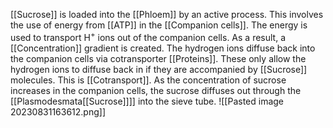 [[Sucrose]] is loaded into the [[Phloem]] by an active process. This involves the use of energy from [[ATP]] in the [[Companion cells]]. The energy is used to transport H<sup>+</sup> ions out of the companion cells. As a result, a [[Concentration]] gradient is created. The hydrogen ions diffuse back into the companion cells via cotransporter [[Proteins]]. These only allow the hydrogen ions to diffuse back in if they are accompanied by [[Sucrose]] molecules. This is [[Cotransport]]. As the concentration of sucrose increases in the companion cells, the sucrose diffuses out through the [[Plasmodesmata[[Sucrose]]]] into the sieve tube.
![[Pasted image 20230831163612.png]]